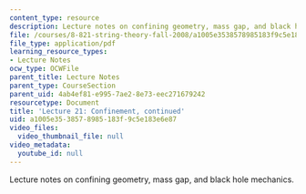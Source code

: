 ```yaml
---
content_type: resource
description: Lecture notes on confining geometry, mass gap, and black hole mechanics.
file: /courses/8-821-string-theory-fall-2008/a1005e3538578985183f9c5e183e6e87_lecture21.pdf
file_type: application/pdf
learning_resource_types:
- Lecture Notes
ocw_type: OCWFile
parent_title: Lecture Notes
parent_type: CourseSection
parent_uid: 4ab4ef81-e995-7ae2-8e73-eec271679242
resourcetype: Document
title: 'Lecture 21: Confinement, continued'
uid: a1005e35-3857-8985-183f-9c5e183e6e87
video_files:
  video_thumbnail_file: null
video_metadata:
  youtube_id: null
---
```

Lecture notes on confining geometry, mass gap, and black hole mechanics.

